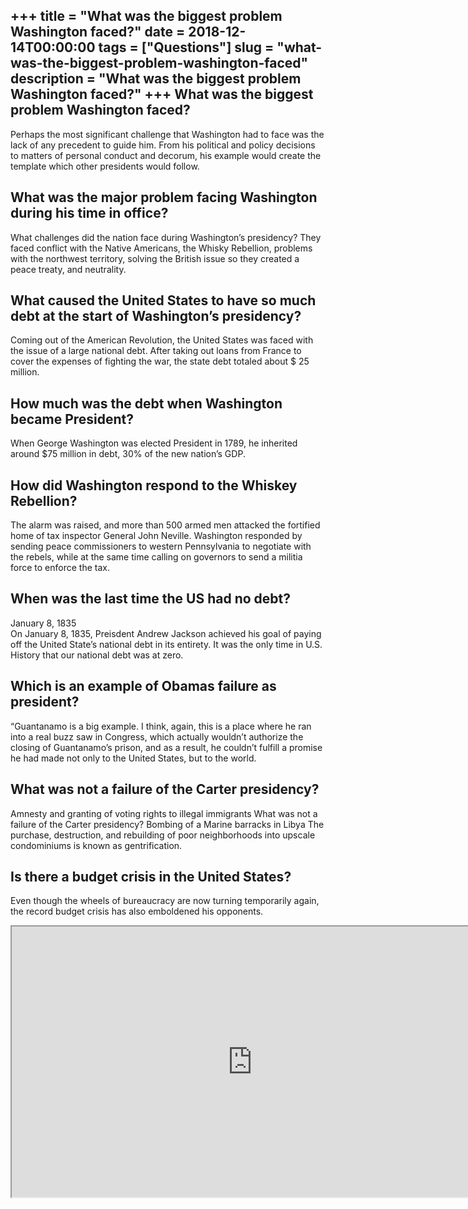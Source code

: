+++
title = "What was the biggest problem Washington faced?"
date = 2018-12-14T00:00:00
tags = ["Questions"]
slug = "what-was-the-biggest-problem-washington-faced"
description = "What was the biggest problem Washington faced?"
+++
What was the biggest problem Washington faced?
----------------------------------------------

Perhaps the most significant challenge that Washington had to face was the lack of any precedent to guide him. From his political and policy decisions to matters of personal conduct and decorum, his example would create the template which other presidents would follow.

What was the major problem facing Washington during his time in office?
-----------------------------------------------------------------------

What challenges did the nation face during Washington’s presidency? They faced conflict with the Native Americans, the Whisky Rebellion, problems with the northwest territory, solving the British issue so they created a peace treaty, and neutrality.

What caused the United States to have so much debt at the start of Washington’s presidency?
-------------------------------------------------------------------------------------------

Coming out of the American Revolution, the United States was faced with the issue of a large national debt. After taking out loans from France to cover the expenses of fighting the war, the state debt totaled about $ 25 million.

How much was the debt when Washington became President?
-------------------------------------------------------

When George Washington was elected President in 1789, he inherited around $75 million in debt, 30% of the new nation’s GDP.

How did Washington respond to the Whiskey Rebellion?
----------------------------------------------------

The alarm was raised, and more than 500 armed men attacked the fortified home of tax inspector General John Neville. Washington responded by sending peace commissioners to western Pennsylvania to negotiate with the rebels, while at the same time calling on governors to send a militia force to enforce the tax.

When was the last time the US had no debt?
------------------------------------------

January 8, 1835  
On January 8, 1835, Preisdent Andrew Jackson achieved his goal of paying off the United State’s national debt in its entirety. It was the only time in U.S. History that our national debt was at zero.

Which is an example of Obamas failure as president?
---------------------------------------------------

“Guantanamo is a big example. I think, again, this is a place where he ran into a real buzz saw in Congress, which actually wouldn’t authorize the closing of Guantanamo’s prison, and as a result, he couldn’t fulfill a promise he had made not only to the United States, but to the world.

What was not a failure of the Carter presidency?
------------------------------------------------

Amnesty and granting of voting rights to illegal immigrants What was not a failure of the Carter presidency? Bombing of a Marine barracks in Libya The purchase, destruction, and rebuilding of poor neighborhoods into upscale condominiums is known as gentrification.

Is there a budget crisis in the United States?
----------------------------------------------

Even though the wheels of bureaucracy are now turning temporarily again, the record budget crisis has also emboldened his opponents.

<iframe allow="accelerometer; autoplay; clipboard-write; encrypted-media; gyroscope; picture-in-picture" allowfullscreen="" class="__youtube_prefs__  epyt-is-override  no-lazyload" data-no-lazy="1" data-origheight="433" data-origwidth="770" data-skipgform_ajax_framebjll="" height="433" id="_ytid_94775" loading="lazy" src="https://www.youtube.com/embed/XA88c6CaWs0?enablejsapi=1&autoplay=0&cc_load_policy=0&cc_lang_pref=&iv_load_policy=1&loop=0&modestbranding=0&rel=1&fs=1&playsinline=0&autohide=2&theme=dark&color=red&controls=1&" title="YouTube player" width="770"></iframe>